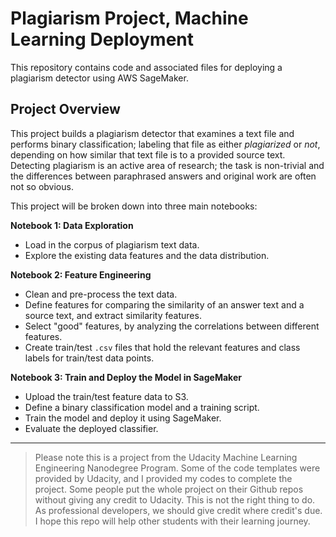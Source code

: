 # Plagiarism Project, Machine Learning Deployment

This repository contains code and associated files for deploying a plagiarism detector using AWS SageMaker.

## Project Overview

This project builds a plagiarism detector that examines a text file and performs binary classification; labeling that file as either *plagiarized* or *not*, depending on how similar that text file is to a provided source text. Detecting plagiarism is an active area of research; the task is non-trivial and the differences between paraphrased answers and original work are often not so obvious.

This project will be broken down into three main notebooks:

**Notebook 1: Data Exploration**
* Load in the corpus of plagiarism text data.
* Explore the existing data features and the data distribution.

**Notebook 2: Feature Engineering**
* Clean and pre-process the text data.
* Define features for comparing the similarity of an answer text and a source text, and extract similarity features.
* Select "good" features, by analyzing the correlations between different features.
* Create train/test `.csv` files that hold the relevant features and class labels for train/test data points.

**Notebook 3: Train and Deploy the Model in SageMaker**
* Upload the train/test feature data to S3.
* Define a binary classification model and a training script.
* Train the model and deploy it using SageMaker.
* Evaluate the deployed classifier.

- - - -

> Please note this is a project from the Udacity Machine Learning Engineering Nanodegree Program. Some of the code templates were provided by Udacity, and I provided my codes to complete the project. Some people put the whole project on their Github repos without giving any credit to Udacity. This is not the right thing to do. As professional developers, we should give credit where credit's due. I hope this repo will help other students with their learning journey.